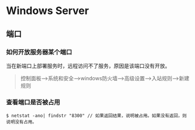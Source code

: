 # Windows Server
## 端口
### 如何开放服务器某个端口
当在新端口上部署服务时，远程访问不了服务，原因是该端口没有开放。
>控制面板-->系统和安全-->windows防火墙-->高级设置-->入站规则-->新建规则
### 查看端口是否被占用
```
$ netstat -ano| findstr "8300" // 如果返回结果，说明被占用。如果没有返回，则说明没有占用。
```
